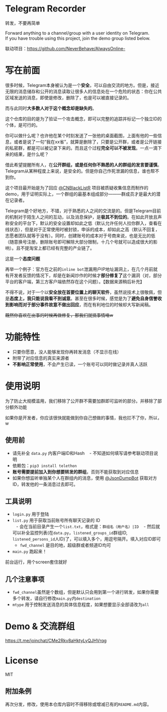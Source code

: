 # Telegram Recorder

转发，不要再简单  

Forward anything to a channel/group with a user identity on Telegram.  
If you have trouble using this project, join the demo group listed below.

联动项目：https://github.com/NeverBehave/AlwaysOnline-

# 写在前面  

很多时候，Telegram本身被认为是一个**安全**，可以自由交流的地方。但是，接近无限的消息储存和公开的消息读取让很多人的信息处在一个危险的状态：你在公共区域发送的消息，即使是修改，删除了，也是可以被直接记录的。

而与此同时**大多数人对于这个概念却是缺失的**。

这个仓库的目的是为了验证一个攻击概念，即可以完整的追踪并标记一个独立ID的个体，是可行的。

你可以做什么呢？也许他在某个时刻发送了一张他的桌面截图，上面有他的一些信息，或者是说了一句“我在xx省”，就算是删除了，只要是公开群，或者是公开链接的私密群，都是可以被记录下来的。而且这个过程**完全可以不被发现**。一点一滴下来的结果，是什么呢？

借此希望提醒所有人，在**公开群组，或是任何你不熟悉的人的群组的发言要谨慎**。Telegram从某种程度上来说，是安全的。但是你自己作死泄漏的信息，谁也帮不到你。

这个项目最开始是为了回应 [@CNBlackListR](https://github.com/CNBlackListR/white-book) 项目被质疑收集信息而制作的demo，用于证明实际上，一个群组的最基本组成部分———群成员才是最大的潜在记录者。

Telegram是个好地方，不错，对于熟悉的人之间的交流是的。但是Telegram目前的机制对于陌生人之间的互动，以及消息保护，是**极其不到位的**。在如此开放且声称安全的平台下，默认的安全设置却如此之低（默认允许任何人拉你群入，查看在线状态），但是对于正常使用时被封锁，申诉的成本，却如此之高（默认不回复，志愿者团队就等于没有）。同时，创建账号的成本对于号商来说，也是无比的低（随意换号注册，删除账号即可解除大部分限制，十几个号就可以造成很大的影响）。且不提淘宝上都已经有完整的产业链了。

这是一个**态度问题**

再举一个例子：官方在之前的`inline bot`泄漏用户IP地址漏洞上，在几个月前就有开发者反馈的情况下，却是在新闻炒作的时候才**部分修复了**这个漏洞（对，部分平台的客户端，第三方客户端依然存在这个问题）。【数据来源稍后补充】

不得不说，对于一个以**安全放在首要位置上的聊天软件**，虽然说技术上很敬佩，但是**态度上，我只能说我看不到诚意**。甚至在很多时候，感觉是为了**避免自身信誉收到影响而对于部分事件故意不做出回应**，而在有利地位的时候却大写新闻稿。

~~既然你喜欢在出事的时候再做修复，那我们就搞事情咯w~~

# 功能特性

- 只要你愿意，没人能够发现你再转发消息（不显示在线）
- 附带了对应信息的真实来源者
- **不影响正常使用**，不会产生已读，一个账号可以同时做记录并真人活跃

# 使用说明

为了防止大规模滥用，我们移除了公开群不需要加群即可监听的部分。并移除了部分额外功能

如果你是开发者，你应该很快就能做到你自己想做的事情，我也拦不了你，所以，w

## 使用前
- 请先补全 `data.py` 内客户端ID和Hash
    - 不知道如何填写请参考联动项目说明
- 依赖包：`pip3 install telethon`
- **账号需要提前加入到你想要转发的群组**，否则不能获取到对应信息
- 如果你想监听单独某个人在群组内的消息，使用 [@JsonDumpBot](https://t.me/JsonDumpBot) 获取对方ID，转发他的一条消息过去即可。

## 工具说明
- `login.py` 用于登陆
- `list.py` 用于获取当前账号所有聊天记录的 ID  
    - 会在当前目录产生一个`list.txt`，格式是：`群组名（用户名）|ID`
    - 然后就可以补全监控列表(在`data.py`，`listened_groups_id`群组ID, `listened_persons_id`人ID)了，可以填入多个，用逗号隔开。填入对应ID即可
    - `fwd_channel` 是目的地，超级群或者频道ID均可
- `main.py` 跑起来！

前台运行，用个screen套住就好

## 几个注意事项

- `fwd_channel`虽然是个数组，但是默认只会用到第一个进行转发，如果你需要多个转发，请自行修改`main.py`内`destination`
- `mtype` 用于控制发送消息的具体信息程度，如果想要显示全部请改为`all`


# Demo & 交流群组

https://t.me/joinchat/CMe2Rkv8aHktyLyQJHVrqg

# License

MIT

## 附加条例  

再次分发，修改，使用本仓库内容时不得移除或增减已有的`README.md`内容。
